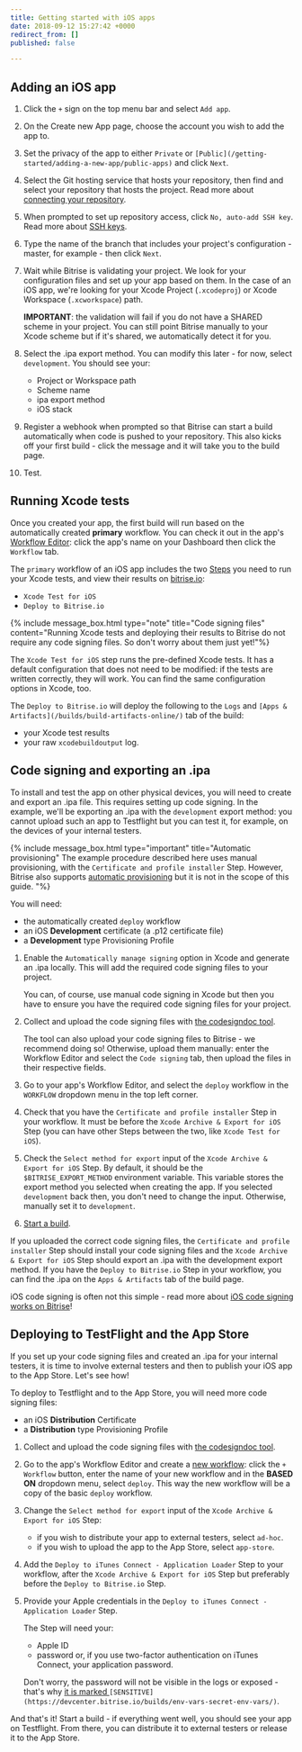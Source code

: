 ```yaml
---
title: Getting started with iOS apps
date: 2018-09-12 15:27:42 +0000
redirect_from: []
published: false

---
```

## Adding an iOS app

 1. Click the `+` sign on the top menu bar and select `Add app`.
 2. On the Create new App page, choose the account you wish to add the app to.
 3. Set the privacy of the app to either `Private` or `[Public](/getting-started/adding-a-new-app/public-apps)` and click `Next`.
 4. Select the Git hosting service that hosts your repository, then find and select your repository that hosts the project. Read more about [connecting your repository](/getting-started/adding-a-new-app/connecting-your-repository).
 5. When prompted to set up repository access, click `No, auto-add SSH key`. Read more about [SSH keys](/getting-started/adding-a-new-app/setting-up-ssh-keys/).
 6. Type the name of the branch that includes your project's configuration - master, for example - then click `Next`.
 7. Wait while Bitrise is validating your project. We look for your configuration files and set up your app based on them. In the case of an iOS app, we're looking for your Xcode Project (`.xcodeproj`) or Xcode Workspace (`.xcworkspace`) path.

    **IMPORTANT**: the validation will fail if you do not have a SHARED scheme in your project. You can still point Bitrise manually to your Xcode scheme but if it's shared, we automatically detect it for you.
 8. Select the .ipa export method. You can modify this later - for now, select `development`. You should see your:
    * Project or Workspace path
    * Scheme name
    * ipa export method
    * iOS stack
 9. Register a webhook when prompted so that Bitrise can start a build automatically when code is pushed to your repository. This also kicks off your first build - click the message and it will take you to the build page.
10. Test.

## Running Xcode tests

Once you created your app, the first build will run based on the automatically created **primary** workflow. You can check it out in the app's [Workflow Editor](/getting-started/getting-started-workflows): click the app's name on your Dashboard then click the `Workflow` tab.

The `primary` workflow of an iOS app includes the two [Steps](/getting-started/getting-started-steps) you need to run your Xcode tests, and view their results on [bitrise.io](https://bitrise.io):

* `Xcode Test for iOS`
* `Deploy to Bitrise.io`

{% include message_box.html type="note" title="Code signing files" content="Running Xcode tests and deploying their results to Bitrise do not require any code signing files. So don't worry about them just yet!"%}

The `Xcode Test for iOS` step runs the pre-defined Xcode tests. It has a default configuration that does not need to be modified: if the tests are written correctly, they will work. You can find the same configuration options in Xcode, too.

The `Deploy to Bitrise.io` will deploy the following to the `Logs` and `[Apps & Artifacts](/builds/build-artifacts-online/)` tab of the build:

* your Xcode test results
* your raw `xcodebuildoutput` log.

## Code signing and exporting an .ipa

To install and test the app on other physical devices, you will need to create and export an .ipa file. This requires setting up code signing. In the example, we'll be exporting an .ipa with the `development` export method: you cannot upload such an app to Testflight but you can test it, for example, on the devices of your internal testers.

{% include message_box.html type="important" title="Automatic provisioning"
The example procedure described here uses manual provisioning, with the `Certificate and profile installer` Step. However, Bitrise also supports [automatic provisioning](/code-signing/ios-code-signing/ios-auto-provisioning/) but it is not in the scope of this guide. "%}

You will need:

* the automatically created `deploy` workflow
* an iOS **Development** certificate (a .p12 certificate file)
* a **Development** type Provisioning Profile

1. Enable the `Automatically manage signing` option in Xcode and generate an .ipa locally. This will add the required code signing files to your project.

	You can, of course, use manual code signing in Xcode but then you have to ensure you have the required code signing files for your project. 

2. Collect and upload the code signing files with [the codesigndoc tool](/code-signing/ios-code-signing/collecting-files-with-codesigndoc/).

   The tool can also upload your code signing files to Bitrise - we recommend doing so! Otherwise, upload them manually: enter the Workflow Editor and select the `Code signing` tab, then upload the files in their respective fields.
3. Go to your app's Workflow Editor, and select the `deploy` workflow in the `WORKFLOW` dropdown menu in the top left corner.
4. Check that you have the `Certificate and profile installer` Step in your workflow. It must be before the `Xcode Archive & Export for iOS` Step (you can have other Steps between the two, like `Xcode Test for iOS`).
5. Check the `Select method for export` input of the `Xcode Archive & Export for iOS` Step. By default, it should be the `$BITRISE_EXPORT_METHOD` environment variable. This variable stores the export method you selected when creating the app. If you selected `development` back then, you don't need to change the input. Otherwise, manually set it to `development`.
6. [Start a build](/builds/starting-builds-manually/).

If you uploaded the correct code signing files, the `Certificate and profile installer` Step should install your code signing files and the `Xcode Archive & Export for iOS` Step should export an .ipa with the development export method. If you have the `Deploy to Bitrise.io` Step in your workflow, you can find the .ipa on the `Apps & Artifacts` tab of the build page.

iOS code signing is often not this simple - read more about [iOS code signing works on Bitrise](/code-signing/ios-code-signing/code-signing)!

## Deploying to TestFlight and the App Store

If you set up your code signing files and created an .ipa for your internal testers, it is time to involve external testers and then to publish your iOS app to the App Store. Let's see how!

To deploy to Testflight and to the App Store, you will need more code signing files:

* an iOS **Distribution** Certificate
* a **Distribution** type Provisioning Profile

1. Collect and upload the code signing files with [the codesigndoc tool](/code-signing/ios-code-signing/collecting-files-with-codesigndoc/).
2. Go to the app's Workflow Editor and create a [new workflow](/getting-started/getting-started-workflows/): click the `+ Workflow` button, enter the name of your new workflow and in the **BASED ON** dropdown menu, select `deploy`. This way the new workflow will be a copy of the basic `deploy` workflow.
3. Change the `Select method for export` input of the `Xcode Archive & Export for iOS` Step:
   * if you wish to distribute your app to external testers, select `ad-hoc`.
   * if you wish to upload the app to the App Store, select `app-store`.
4. Add the `Deploy to iTunes Connect - Application Loader` Step to your workflow, after the `Xcode Archive & Export for iOS` Step but preferably before the `Deploy to Bitrise.io` Step.
5. Provide your Apple credentials in the `Deploy to iTunes Connect - Application Loader` Step.

   The Step will need your:
   * Apple ID
   * password or, if you use two-factor authentication on iTunes Connect, your application password.

   Don't worry, the password will not be visible in the logs or exposed - that's why [it is marked ](https://devcenter.bitrise.io/builds/env-vars-secret-env-vars/)`[SENSITIVE](https://devcenter.bitrise.io/builds/env-vars-secret-env-vars/)`.
   
And that's it! Start a build - if everything went well, you should see your app on Testflight. From there, you can distribute it to external testers or release it to the App Store. 